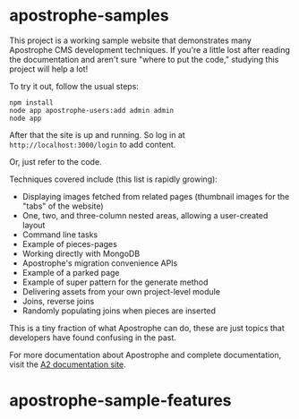 # apostrophe-samples

This project is a working sample website that demonstrates many Apostrophe
CMS development techniques. If you're a little lost after reading the
documentation and aren't sure "where to put the code," studying this
project will help a lot!

To try it out, follow the usual steps:

```
npm install
node app apostrophe-users:add admin admin
node app
```

After that the site is up and running. So log in at `http://localhost:3000/login` to add content.

Or, just refer to the code. 

Techniques covered include (this list is rapidly growing):

* Displaying images fetched from related pages (thumbnail images for the "tabs" of the website)
* One, two, and three-column nested areas, allowing a user-created layout
* Command line tasks
* Example of pieces-pages
* Working directly with MongoDB
* Apostrophe's migration convenience APIs
* Example of a parked page
* Example of super pattern for the generate method
* Delivering assets from your own project-level module
* Joins, reverse joins
* Randomly populating joins when pieces are inserted

This is a tiny fraction of what Apostrophe can do, these are just topics
that developers have found confusing in the past.

For more documentation about Apostrophe and complete documentation, visit the [A2 documentation site](http://apostrophecms.com).
# apostrophe-sample-features
